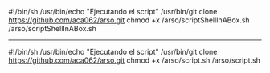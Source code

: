 #!/bin/sh
/usr/bin/echo "Ejecutando el script"
/usr/bin/git clone https://github.com/aca062/arso.git
chmod +x /arso/scriptShellInABox.sh
/arso/scriptShellInABox.sh

-----------------------------------------------------------------

#!/bin/sh
/usr/bin/echo "Ejecutando el script"
/usr/bin/git clone https://github.com/aca062/arso.git
chmod +x /arso/script.sh
/arso/script.sh
